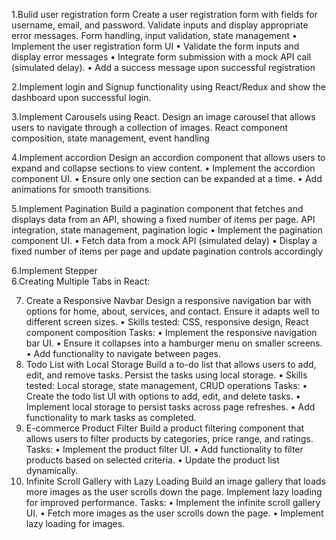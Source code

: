 1.Bulid user registration form 
Create a user registration form with fields for username, email, and password. Validate inputs and display appropriate error messages.
Form handling, input validation, state management
•	Implement the user registration form UI
•	Validate the form inputs and display error messages
•	Integrate form submission with a mock API call (simulated delay).
•	Add a success message upon successful registration

 

2.Implement login and Signup functionality using React/Redux and show the dashboard upon successful login.

3.Implement Carousels using React.
Design an image carousel that allows users to navigate through a collection of images.
React component composition, state management, event handling
 


4.Implement accordion 
Design an accordion component that allows users to expand and collapse sections to view content.
•	Implement the accordion component UI.
•	Ensure only one section can be expanded at a time.
•	Add animations for smooth transitions.
 
5.Implement Pagination 
Build a pagination component that fetches and displays data from an API, showing a fixed number of items per page.
API integration, state management, pagination logic
•	Implement the pagination component UI.
•	Fetch data from a mock API (simulated delay)
•	Display a fixed number of items per page and update pagination controls accordingly

 

6.Implement Stepper  
6.Creating Multiple Tabs in React:

 
7. Create a Responsive Navbar
Design a responsive navigation bar with options for home, about, services, and contact. Ensure it adapts well to different screen sizes.
•	Skills tested: CSS, responsive design, React component composition
Tasks:
•	Implement the responsive navigation bar UI.
•	Ensure it collapses into a hamburger menu on smaller screens.
•	Add functionality to navigate between pages.
8. Todo List with Local Storage
Build a to-do list that allows users to add, edit, and remove tasks. Persist the tasks using local storage.
•	Skills tested: Local storage, state management, CRUD operations
Tasks:
•	Create the todo list UI with options to add, edit, and delete tasks.
•	Implement local storage to persist tasks across page refreshes.
•	Add functionality to mark tasks as completed.
9. E-commerce Product Filter
Build a product filtering component that allows users to filter products by categories, price range, and ratings.
Tasks:
•	Implement the product filter UI.
•	Add functionality to filter products based on selected criteria.
•	Update the product list dynamically.
10.  Infinite Scroll Gallery with Lazy Loading
Build an image gallery that loads more images as the user scrolls down the page. Implement lazy loading for improved performance.
Tasks:
•	Implement the infinite scroll gallery UI.
•	Fetch more images as the user scrolls down the page.
•	Implement lazy loading for images.
